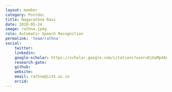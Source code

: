 ```yaml
---
layout: member 
category: Postdoc
title: Nagarathna Ravi
date: 2020-05-24
image: rathna.jpeg
role: Automatic Speech Recognition
permalink: 'team/rathna'
social:
    twitter:
    linkedin: 
    google-scholar: https://scholar.google.com/citations?user=DjGaMp4AAAAJ&hl=en
    research-gate:
    github:
    website:
    email: rathna@iitk.ac.in
    orcid:
---
```


<!-- Justine Reverdy is a postdoctoral research fellow at Trinity College Dublin,
working on RoomReader, a research project in association with UCD, within the
ADAPT Centre. She recently completed her PhD in the domain of Computational
Linguistics that focused on the analysis of task-based Interactions, in
particular linguistic alignment phenomena. She holds a Master’s Degree in
Natural Language Processing, Text and Speech, from the University Grenoble Alps.
Her interests encompass multimodal, human and computer-mediated interactions,
spontaneous dialogue analysis, along with the quantification of behaviours,
social signals, and communication patterns.  -->
